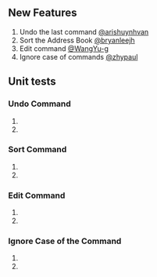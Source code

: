 ## New Features

1. Undo the last command [@arishuynhvan](https://github.com/orgs/CS2103JAN2017-F12-B4/people/arishuynhvan)
2. Sort the Address Book [@bryanleejh](https://github.com/orgs/CS2103JAN2017-F12-B4/people/bryanleejh)
3. Edit command [@WangYu-g](https://github.com/orgs/CS2103JAN2017-F12-B4/people/WangYu-g)
4. Ignore case of commands [@zhypaul](https://github.com/orgs/CS2103JAN2017-F12-B4/people/zhypaul)

## Unit tests

### Undo Command

1. 
2. 

### Sort Command

1.
2.

### Edit Command

1.
2.

### Ignore Case of the Command

1.
2.

